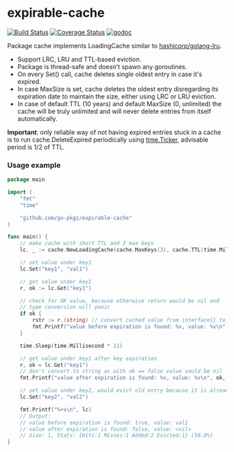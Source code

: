 # expirable-cache

[![Build Status](https://github.com/go-pkgz/expirable-cache/workflows/build/badge.svg)](https://github.com/go-pkgz/expirable-cache/actions)
[![Coverage Status](https://coveralls.io/repos/github/go-pkgz/expirable-cache/badge.svg?branch=master)](https://coveralls.io/github/go-pkgz/expirable-cache?branch=master)
[![godoc](https://godoc.org/github.com/go-pkgz/expirable-cache?status.svg)](https://pkg.go.dev/github.com/go-pkgz/expirable-cache?tab=doc)

Package cache implements LoadingCache similar to [hashicorp/golang-lru](https://github.com/hashicorp/golang-lru).

- Support LRC, LRU and TTL-based eviction.
- Package is thread-safe and doesn't spawn any goroutines.
- On every Set() call, cache deletes single oldest entry in case it's expired.
- In case MaxSize is set, cache deletes the oldest entry disregarding its expiration date to maintain the size,
either using LRC or LRU eviction.
- In case of default TTL (10 years) and default MaxSize (0, unlimited) the cache will be truly unlimited
 and will never delete entries from itself automatically.

**Important**: only reliable way of not having expired entries stuck in a cache is to
run cache.DeleteExpired periodically using [time.Ticker](https://golang.org/pkg/time/#Ticker),
advisable period is 1/2 of TTL.

### Usage example

```go
package main

import (
	"fmt"
	"time"

	"github.com/go-pkgz/expirable-cache"
)

func main() {
	// make cache with short TTL and 3 max keys
	lc, _ := cache.NewLoadingCache(cache.MaxKeys(3), cache.TTL(time.Millisecond*10))

	// set value under key1
	lc.Set("key1", "val1")

	// get value under key1
	r, ok := lc.Get("key1")

	// check for OK value, because otherwise return would be nil and
	// type conversion will panic
	if ok {
		rstr := r.(string) // convert cached value from interface{} to real type
		fmt.Printf("value before expiration is found: %v, value: %v\n", ok, rstr)
	}

	time.Sleep(time.Millisecond * 11)

	// get value under key1 after key expiration
	r, ok = lc.Get("key1")
	// don't convert to string as with ok == false value vould be nil
	fmt.Printf("value after expiration is found: %v, value: %v\n", ok, r)

	// set value under key2, would evict old entry because it is already expired
	lc.Set("key2", "val2")

	fmt.Printf("%+v\n", lc)
	// Output:
	// value before expiration is found: true, value: val1
	// value after expiration is found: false, value: <nil>
	// Size: 1, Stats: {Hits:1 Misses:1 Added:2 Evicted:1} (50.0%)
}
```